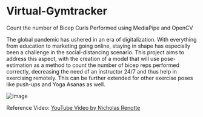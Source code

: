 # Virtual-Gymtracker
Count the number of Bicep Curls Performed using MediaPipe and OpenCV

The global pandemic has ushered in an era of digitalization. With everything from education to marketing going online, staying in shape has especially been a challenge in the social-distancing scenario. This project aims to address this aspect, with the creation of a model that will use pose-estimation as a method to count the number of bicep reps performed correctly, decreasing the need of an instructor 24/7 and thus help in exercising remotely.  This can be further extended for other exercise poses like push-ups and Yoga Asanas as well.

![image](https://github.com/ASA-Deshpande/Virtual-Gymtracker/assets/88822564/d4e6c599-476d-4332-abff-46554d373cdc)

Reference Video: [YouTube Video by Nicholas Renotte](https://www.youtube.com/watch?v=06TE_U21FK4&t=1s&pp=ygUbbmljaG9sYXMgcmVub3R0ZSBneW10cmFja2Vy) 




